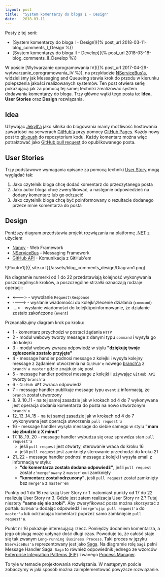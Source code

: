 ```yaml
---
layout: post
title:  "System komentarzy do bloga I - Design"
date:   2018-03-11
---
```


Posty z tej serii:

* [System komentarzy do bloga I - Design]({% post_url 2018-03-11-blog_comments_I_Design %})
* [System komentarzy do bloga II - Develop]({% post_url 2018-03-18-blog_comments_II_Develop %})

W poście [Wytwarzanie oprogramowania IV]({% post_url 2017-04-29-wytwarzanie_oprogramowania_IV %}), na przykładzie [NServiceBus'a][1], widzieliśmy jak Messaging and Queueing stawia krok do przodu w kierunku polepszenia jakości realizowanych systemów. Ten post otwiera serię pokazującą jak za pomocą tej samej techniki zrealizować system dodawania komentarzy do bloga. Trzy główne wątki tego posta to: **Idea**, **User Stories** oraz **Design** rozwiązania.

## Idea

Używając [Jekyll'a][2] jako silnika do blogowania mamy możliwość hostowania zawartości na serwerach [GitHub'a][3] przy pomocy [GitHub Pages][4]. Każdy nowy post to [git-push][5] do repozytorium kodu. Każdy komentarz można więc potraktować jako [GitHub pull request][6] do opublikowanego posta.

## User Stories

Trzy podstawowe wymagania opisane za pomocą techniki [User Story][7] mogą wyglądać tak:

1. Jako czytelnik bloga chcę dodać komentarz do przeczytanego posta
2. Jako autor bloga chcę zweryfikować, a następnie odpowiedzieć na dodany komentarz lub go odrzucić
3. Jako czytelnik bloga chcę być poinformowany o rezultacie dodanego przeze mnie komentarza do posta

## Design

Poniższy diagram przedstawia projekt rozwiązania na platformę [.NET][8] z użyciem:
* [Nancy][9] - Web Framework
* [NServiceBus][1] - Messaging Framework
* [GitHub API][10] - Komunikacja z GitHub'em

![Picutre1]({{ site.url }}/assets/blog_comments_design/Diagram1.png)

Na diagramie numerki od 1 do 22 przedstawiają kolejność wykonywania poszczególnych kroków, a poszczególne strzałki oznaczają rodzaje operacji:
* <---> - wywołanie `Request\Response`
* ----> - wysłanie wiadomości do kolejki\zlecenie działania (`command`)
* ....> - wysłanie wiadomości do kolejki\poinformowanie, że działanie zostało zakończone (`event`)

Przeanalizujmy diagram krok po kroku:
* 1 - komentarz przychodzi w postaci żądania `HTTP`
* 2 - moduł webowy tworzy message z danymi typu `command` i wysyła go do kolejki
* 3 - moduł webowy zwraca odpowiedź w stylu **"dziękuję twoje zgłoszenie zostało przyjęte"**
* 4 - message handler podnosi message z kolejki i wysyła kolejny message z żądaniem utworzenia na `GitHub'e` nowego [branch'a][11] z `branch'a master` gdzie znajduje się post
* 5 - message handler podnosi message z kolejki i używając `GitHub API` tworzy `branch'a`
* 6 - `GitHub API` zwraca odpowiedź
* 7 - message handler publikuje message typu `event` z informacją, że `branch` został utworzony
* 8..9..10..11 - na tej samej zasadzie jak w krokach od 4 do 7 wykonywana jest operacja dodania komentarza do posta na nowo utworzonym `branch'u`
* 12..13..14..15 - na tej samej zasadzie jak w krokach od 4 do 7 wykonywana jest operacja utworzenia `pull request'a`
* 16 - message handler wysyła message do siebie samego w stylu **"mam się zbudzić z X minut"**
* 17..18..19..20 - message handler wybudza się oraz sprawdza stan `pull request'a`
    * jeśli `pull request` jest otwarty, sterowanie wraca do kroku 16
    * jeśli `pull request` jest zamknięty sterowanie przechodzi do kroku 21
* 21..22 - message handler podnosi message z kolejki i wysyła email z informacją w stylu:
    * **"do komentarza została dodana odpowiedź"**, jeśli `pull request` został `z'merge'owany` z `master'em` i zamknięty
    * **"komentarz został odrzucony"**, jeśli `pull request` został zamknięty bez `merge'a` z `master'em`

Punkty od 1 do 16 realizują User Story nr 1. natomiast punkty od 17 do 22 realizują User Story nr 3. Gdzie jest zatem realizacja User Story nr 2.? Tutaj niestety **"samo się nie zrobi"**. Aby zweryfikować posta można skorzystać z portalu `GitHub'a` dodając odpowiedź i `merge'ując pull request'a` do `master'a` lub odrzucając komentarz poprzez samo zamknięcie `pull request'a`.

Punkt nr 16 pokazuje interesującą rzecz. Pomiędzy dodaniem komentarza, a jego obsługą może upłynąć dość długi czas. Powoduje to, że całość staje się tak zwanym `Long-running Business Process`. Taki proces w języku `NServiceBus'a` reprezentowany jest jako [Saga][12]. Na diagramie rolę `Sagi` pełni Message Handler Saga. `Saga` to również odpowiednik jednego ze wzorców [Enterprise Integration Patterns (EIP)][13] zwanego [Process Manager][14].

To tyle w temacie projektowania rozwiązania. W następnym poście zobaczymy w jaki sposób można zaimplementować powyższe rozwiązanie.

[1]: https://particular.net/nservicebus "NServiceBus"
[2]: https://jekyllrb.com "Jeykyll"
[3]: https://github.com "GitHub"
[4]: https://pages.github.com/ "GitHub Pages"
[5]: https://git-scm.com/docs/git-push/ "git-push"
[6]: https://help.github.com/articles/about-pull-requests/ "GitHub pull request"
[7]: https://en.wikipedia.org/wiki/User_story/ "User Story"
[8]: https://www.microsoft.com/net/ ".NET"
[9]: http://nancyfx.org/ "Nancy"
[10]: https://developer.github.com/v3/ "GitHub API"
[11]: https://git-scm.com/book/en/v2/Git-Branching-Basic-Branching-and-Merging/ "git-branching"
[12]: https://docs.particular.net/nservicebus/sagas/ "Sagas"
[13]: http://www.enterpriseintegrationpatterns.com/ "EIP"
[14]: http://www.enterpriseintegrationpatterns.com/patterns/messaging/ProcessManager.html "Process Manager"